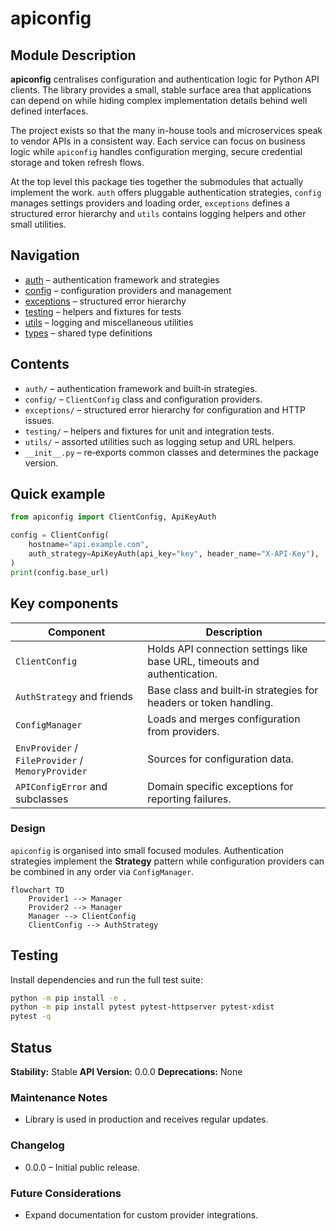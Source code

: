# apiconfig

## Module Description
**apiconfig** centralises configuration and authentication logic for Python API
clients. The library provides a small, stable surface area that applications can
depend on while hiding complex implementation details behind well defined
interfaces.

The project exists so that the many in-house tools and microservices speak to
vendor APIs in a consistent way. Each service can focus on business logic while
`apiconfig` handles configuration merging, secure credential storage and token
refresh flows.

At the top level this package ties together the submodules that actually
implement the work. `auth` offers pluggable authentication strategies, `config`
manages settings providers and loading order, `exceptions` defines a structured
error hierarchy and `utils` contains logging helpers and other small utilities.

## Navigation
- [auth](./auth/README.md) – authentication framework and strategies
- [config](./config/README.md) – configuration providers and management
- [exceptions](./exceptions/README.md) – structured error hierarchy
- [testing](./testing/README.md) – helpers and fixtures for tests
- [utils](./utils/README.md) – logging and miscellaneous utilities
- [types](./types/README.md) – shared type definitions

## Contents
- `auth/` – authentication framework and built‑in strategies.
- `config/` – `ClientConfig` class and configuration providers.
- `exceptions/` – structured error hierarchy for configuration and HTTP issues.
- `testing/` – helpers and fixtures for unit and integration tests.
- `utils/` – assorted utilities such as logging setup and URL helpers.
- `__init__.py` – re‑exports common classes and determines the package version.

## Quick example
```python
from apiconfig import ClientConfig, ApiKeyAuth

config = ClientConfig(
    hostname="api.example.com",
    auth_strategy=ApiKeyAuth(api_key="key", header_name="X-API-Key"),
)
print(config.base_url)
```

## Key components
| Component | Description |
| --------- | ----------- |
| `ClientConfig` | Holds API connection settings like base URL, timeouts and authentication. |
| `AuthStrategy` and friends | Base class and built‑in strategies for headers or token handling. |
| `ConfigManager` | Loads and merges configuration from providers. |
| `EnvProvider` / `FileProvider` / `MemoryProvider` | Sources for configuration data. |
| `APIConfigError` and subclasses | Domain specific exceptions for reporting failures. |

### Design
`apiconfig` is organised into small focused modules. Authentication strategies
implement the **Strategy** pattern while configuration providers can be combined
in any order via `ConfigManager`.

```mermaid
flowchart TD
    Provider1 --> Manager
    Provider2 --> Manager
    Manager --> ClientConfig
    ClientConfig --> AuthStrategy
```

## Testing
Install dependencies and run the full test suite:
```bash
python -m pip install -e .
python -m pip install pytest pytest-httpserver pytest-xdist
pytest -q
```

## Status
**Stability:** Stable
**API Version:** 0.0.0
**Deprecations:** None

### Maintenance Notes
- Library is used in production and receives regular updates.

### Changelog
- 0.0.0 – Initial public release.

### Future Considerations
- Expand documentation for custom provider integrations.
